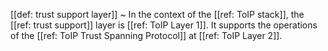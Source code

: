 [[def: trust support layer]]
~ In the context of the [[ref: ToIP stack]], the [[ref: trust support]] layer is [[ref: ToIP Layer 1]]. It supports the operations of the [[ref: ToIP Trust Spanning Protocol]] at [[ref: ToIP Layer 2]].

